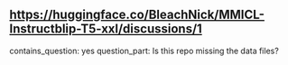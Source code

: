 ## https://huggingface.co/BleachNick/MMICL-Instructblip-T5-xxl/discussions/1

contains_question: yes
question_part: Is this repo missing the data files?